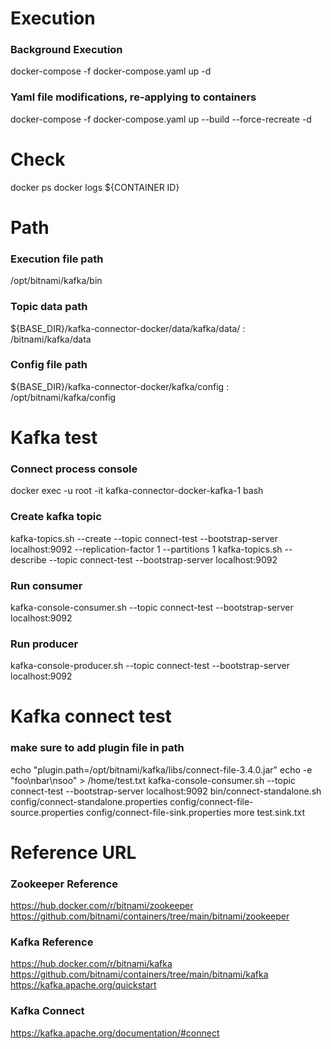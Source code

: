   
# Execution
### Background Execution
docker-compose -f docker-compose.yaml up -d
### Yaml file modifications, re-applying to containers
docker-compose -f docker-compose.yaml up --build --force-recreate -d   


# Check
docker ps
docker logs ${CONTAINER ID}   


# Path
### Execution file path 
/opt/bitnami/kafka/bin 
### Topic data path 
${BASE_DIR}/kafka-connector-docker/data/kafka/data/ : /bitnami/kafka/data
### Config file path 
${BASE_DIR}/kafka-connector-docker/kafka/config : /opt/bitnami/kafka/config   


# Kafka test
### Connect process console
docker exec -u root -it kafka-connector-docker-kafka-1 bash

### Create kafka topic
kafka-topics.sh --create --topic connect-test --bootstrap-server localhost:9092 --replication-factor 1 --partitions 1
kafka-topics.sh --describe --topic connect-test --bootstrap-server localhost:9092

### Run consumer
kafka-console-consumer.sh --topic connect-test --bootstrap-server localhost:9092
### Run producer
kafka-console-producer.sh --topic connect-test --bootstrap-server localhost:9092   


# Kafka connect test
### make sure to add plugin file in path
echo "plugin.path=/opt/bitnami/kafka/libs/connect-file-3.4.0.jar"
echo -e "foo\nbar\nsoo" > /home/test.txt
kafka-console-consumer.sh --topic connect-test --bootstrap-server localhost:9092
bin/connect-standalone.sh config/connect-standalone.properties config/connect-file-source.properties config/connect-file-sink.properties
more test.sink.txt


# Reference URL
### Zookeeper Reference
https://hub.docker.com/r/bitnami/zookeeper
https://github.com/bitnami/containers/tree/main/bitnami/zookeeper

### Kafka Reference
https://hub.docker.com/r/bitnami/kafka
https://github.com/bitnami/containers/tree/main/bitnami/kafka
https://kafka.apache.org/quickstart

### Kafka Connect
https://kafka.apache.org/documentation/#connect